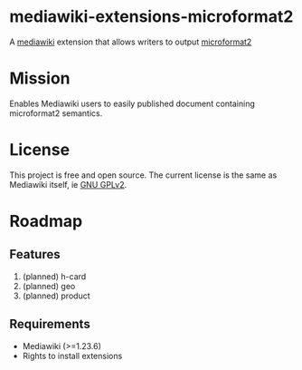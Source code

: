 mediawiki-extensions-microformat2
=================================

A [mediawiki][mediawiki] extension that allows writers to output [microformat2][microformat2]

# Mission

Enables Mediawiki users to easily published document containing microformat2 semantics.

# License

This project is free and open source.
The current license is the same as Mediawiki itself, ie [GNU GPLv2][GPLv2].

# Roadmap

## Features
1. (planned) h-card
2. (planned) geo
3. (planned) product

## Requirements
* Mediawiki (>=1.23.6)
* Rights to install extensions

[microformat2]: http://microformats.org/
[mediawiki]: http://www.mediawiki.org
[GPLv2]: http://www.gnu.org/licenses/old-licenses/gpl-2.0.html